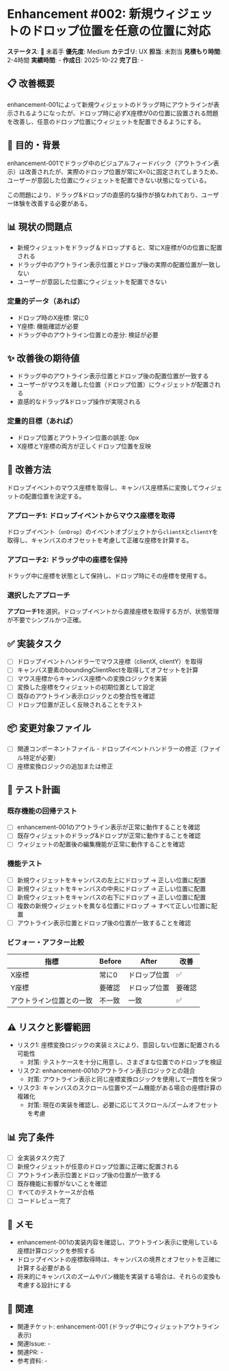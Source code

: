 # Enhancement #002: 新規ウィジェットのドロップ位置を任意の位置に対応

**ステータス**: 🔴 未着手
**優先度**: Medium
**カテゴリ**: UX
**担当**: 未割当
**見積もり時間**: 2-4時間
**実績時間**: -
**作成日**: 2025-10-22
**完了日**: -

## 📋 改善概要

enhancement-001によって新規ウィジェットのドラッグ時にアウトラインが表示されるようになったが、ドロップ時に必ずX座標が0の位置に設置される問題を改善し、任意のドロップ位置にウィジェットを配置できるようにする。

## 🎯 目的・背景

enhancement-001でドラッグ中のビジュアルフィードバック（アウトライン表示）は改善されたが、実際のドロップ位置が常にX=0に固定されてしまうため、ユーザーが意図した位置にウィジェットを配置できない状態になっている。

この問題により、ドラッグ&ドロップの直感的な操作が損なわれており、ユーザー体験を改善する必要がある。

## 📊 現状の問題点

- 新規ウィジェットをドラッグ＆ドロップすると、常にX座標が0の位置に配置される
- ドラッグ中のアウトライン表示位置とドロップ後の実際の配置位置が一致しない
- ユーザーが意図した位置にウィジェットを配置できない

### 定量的データ（あれば）
- ドロップ時のX座標: 常に0
- Y座標: 機能確認が必要
- ドラッグ中のアウトライン位置との差分: 検証が必要

## ✨ 改善後の期待値

- ドラッグ中のアウトライン表示位置とドロップ後の配置位置が一致する
- ユーザーがマウスを離した位置（ドロップ位置）にウィジェットが配置される
- 直感的なドラッグ&ドロップ操作が実現される

### 定量的目標（あれば）
- ドロップ位置とアウトライン位置の誤差: 0px
- X座標とY座標の両方が正しくドロップ位置を反映

## 🔧 改善方法

ドロップイベントのマウス座標を取得し、キャンバス座標系に変換してウィジェットの配置位置を決定する。

### アプローチ1: ドロップイベントからマウス座標を取得
ドロップイベント（`onDrop`）のイベントオブジェクトから`clientX`と`clientY`を取得し、キャンバスのオフセットを考慮して正確な座標を計算する。

### アプローチ2: ドラッグ中の座標を保持
ドラッグ中に座標を状態として保持し、ドロップ時にその座標を使用する。

### 選択したアプローチ
**アプローチ1**を選択。ドロップイベントから直接座標を取得する方が、状態管理が不要でシンプルかつ正確。

## ✅ 実装タスク

- [ ] ドロップイベントハンドラーでマウス座標（clientX, clientY）を取得
- [ ] キャンバス要素のboundingClientRectを取得してオフセットを計算
- [ ] マウス座標からキャンバス座標への変換ロジックを実装
- [ ] 変換した座標をウィジェットの初期位置として設定
- [ ] 既存のアウトライン表示ロジックとの整合性を確認
- [ ] ドロップ位置が正しく反映されることをテスト

## 📦 変更対象ファイル

- [ ] 関連コンポーネントファイル - ドロップイベントハンドラーの修正（ファイル特定が必要）
- [ ] 座標変換ロジックの追加または修正

## 🧪 テスト計画

### 既存機能の回帰テスト
- [ ] enhancement-001のアウトライン表示が正常に動作することを確認
- [ ] 既存ウィジェットのドラッグ&ドロップが正常に動作することを確認
- [ ] ウィジェットの配置後の編集機能が正常に動作することを確認

### 機能テスト
- [ ] 新規ウィジェットをキャンバスの左上にドロップ → 正しい位置に配置
- [ ] 新規ウィジェットをキャンバスの中央にドロップ → 正しい位置に配置
- [ ] 新規ウィジェットをキャンバスの右下にドロップ → 正しい位置に配置
- [ ] 複数の新規ウィジェットを異なる位置にドロップ → すべて正しい位置に配置
- [ ] アウトライン表示位置とドロップ後の位置が一致することを確認

### ビフォー・アフター比較
| 指標 | Before | After | 改善 |
|------|--------|-------|------|
| X座標 | 常に0 | ドロップ位置 | ✅ |
| Y座標 | 要確認 | ドロップ位置 | 要確認 |
| アウトライン位置との一致 | 不一致 | 一致 | ✅ |

## ⚠️ リスクと影響範囲

- リスク1: 座標変換ロジックの実装ミスにより、意図しない位置に配置される可能性
  - 対策: テストケースを十分に用意し、さまざまな位置でのドロップを検証
- リスク2: enhancement-001のアウトライン表示ロジックとの競合
  - 対策: アウトライン表示と同じ座標変換ロジックを使用して一貫性を保つ
- リスク3: キャンバスのスクロール位置やズーム機能がある場合の座標計算の複雑化
  - 対策: 現在の実装を確認し、必要に応じてスクロール/ズームオフセットを考慮

## 📊 完了条件

- [ ] 全実装タスク完了
- [ ] 新規ウィジェットが任意のドロップ位置に正確に配置される
- [ ] アウトライン表示位置とドロップ後の位置が一致する
- [ ] 既存機能に影響がないことを確認
- [ ] すべてのテストケースが合格
- [ ] コードレビュー完了

## 📝 メモ

- enhancement-001の実装内容を確認し、アウトライン表示に使用している座標計算ロジックを参照する
- ドロップイベントの座標取得時は、キャンバスの境界とオフセットを正確に計算する必要がある
- 将来的にキャンバスのズームやパン機能を実装する場合は、それらの変換も考慮する設計にする

## 🔗 関連

- 関連チケット: enhancement-001 (ドラッグ中にウィジェットアウトライン表示)
- 関連Issue: -
- 関連PR: -
- 参考資料: -
